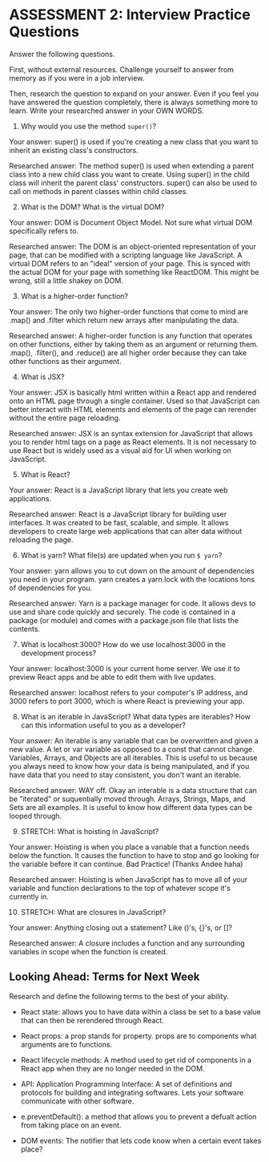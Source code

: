 # ASSESSMENT 2: Interview Practice Questions
Answer the following questions.

First, without external resources. Challenge yourself to answer from memory as if you were in a job interview.

Then, research the question to expand on your answer. Even if you feel you have answered the question completely, there is always something more to learn. Write your researched answer in your OWN WORDS.

1. Why would you use the method `super()`?

  Your answer: 
    super() is used if you're creating a new class that you want to inherit an existing class's constructors.

  Researched answer: 
    The method super() is used when extending a parent class into a new child class you want to create. Using super() in the child class will inherit the parent class' constructors. super() can also be used to call on methods in parent classes within child classes.



2. What is the DOM? What is the virtual DOM?

  Your answer: 
    DOM is Document Object Model. Not sure what virtual DOM specifically refers to.

  Researched answer:
    The DOM is an object-oriented representation of your page, that can be modified with a scripting language like JavaScript. A virtual DOM refers to an "ideal" version of your page. This is synced with the actual DOM for your page with something like ReactDOM. This might be wrong, still a little shakey on DOM.



3. What is a higher-order function?

  Your answer: 
    The only two higher-order functions that come to mind are .map() and .filter which return new arrays after manipulating the data. 
  
  Researched answer: 
    A higher-order function is any function that operates on other functions, either by taking them as an argument or returning them. .map(), .filter(), and .reduce() are all higher order because they can take other functions as their argument.



4. What is JSX?

  Your answer: 
    JSX is basically html written within a React app and rendered onto an HTML page through a single container. Used so that JavaScript can better interact with HTML elements and elements of the page can rerender without the entire page reloading.

  Researched answer:
    JSX is an syntax extension for JavaScript that allows you to render html tags on a page as React elements. It is not necessary to use React but is widely used as a visual aid for UI when working on JavaScript.



5. What is React?

  Your answer: 
    React is a JavaScript library that lets you create web applications.

  Researched answer:
    React is a JavaScript library for building user interfaces. It was created to be fast, scalable, and simple. It allows developers to create large web applications that can alter data without reloading the page.


6. What is yarn? What file(s) are updated when you run `$ yarn`?

  Your answer: 
    yarn allows you to cut down on the amount of dependencies you need in your program. yarn creates a yarn.lock with the locations tons of dependencies for you. 

  Researched answer:
    Yarn is a package manager for code. It allows devs to use and share code quickly and securely. The code is contained in a package (or module) and comes with a package.json file that lists the contents. 



7. What is localhost:3000? How do we use localhost:3000 in the development process?

  Your answer: 
    localhost:3000 is your current home server. We use it to preview React apps and be able to edit them with live updates.

  Researched answer:
    localhost refers to your computer's IP address, and 3000 refers to port 3000, which is where React is previewing your app.



8. What is an iterable in JavaScript? What data types are iterables? How can this information useful to you as a developer?

  Your answer: 
    An iterable is any variable that can be overwritten and given a new value. A let or var variable as opposed to a const that cannot change. Variables, Arrays, and Objects are all iterables. This is useful to us because you always need to know how your data is being manipulated, and if you have data that you need to stay consistent, you don't want an iterable.

  Researched answer:
    WAY off. Okay an interable is a data structure that can be "iterated" or suquentially moved through. Arrays, Strings, Maps, and Sets are all examples. It is useful to know how different data types can be looped through.


9. STRETCH: What is hoisting in JavaScript?

  Your answer: 
    Hoisting is when you place a variable that a function needs below the function. It causes the function to have to stop and go looking for the variable before it can continue. Bad Practice! (Thanks Andee haha)

  Researched answer: 
    Hoisting is when JavaScript has to move all of your variable and function declarations to the top of whatever scope it's currently in. 



10. STRETCH: What are closures in JavaScript?

  Your answer: Anything closing out a statement? Like ()'s, {}'s, or []?

  Researched answer:
    A closure includes a function and any surrounding variables in scope when the function is created.



## Looking Ahead: Terms for Next Week

Research and define the following terms to the best of your ability.
- React state: allows you to have data within a class be set to a base value that can then be rerendered through React.

- React props: a prop stands for property. props are to components what arguments are to functions.

- React lifecycle methods: A method used to get rid of components in a React app when they are no longer needed in the DOM.

- API: Application Programming Interface: A set of definitions and protocols for building and integrating softwares. Lets your   software communicate with other software.

- e.preventDefault(): a method that allows you to prevent a defualt action from taking place on an event.

- DOM events: The notifier that lets code know when a certain event takes place?
